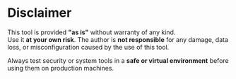 # Disclaimer

This tool is provided **"as is"** without warranty of any kind.  
Use it **at your own risk**. The author is **not responsible** for any damage, data loss, or misconfiguration caused by the use of this tool.

Always test security or system tools in a **safe or virtual environment** before using them on production machines.
